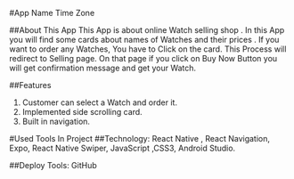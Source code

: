 #App Name
Time Zone

##About This App
This App is about online Watch selling shop . In this App
you will find some cards about names of Watches and their
prices . If you want to order any Watches, You have to Click
on the card. This Process will redirect to Selling page. On
that page if you click on Buy Now Button you will get
confirmation message and get your Watch.

##Features
1. Customer can select a Watch and order it.
2. Implemented side scrolling card.
3. Built in navigation.

#Used Tools In Project
##Technology:
React Native , React Navigation, Expo, React Native Swiper,
JavaScript ,CSS3, Android Studio.

##Deploy Tools:
GitHub
